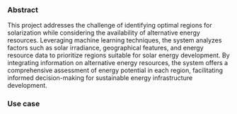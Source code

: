 ### Abstract
This project addresses the challenge of identifying optimal regions for solarization while considering the availability of alternative energy resources. Leveraging machine learning techniques, the system analyzes factors such as solar irradiance, geographical features, and energy resource data to prioritize regions suitable for solar energy development. By integrating information on alternative energy resources, the system offers a comprehensive assessment of energy potential in each region, facilitating informed decision-making for sustainable energy infrastructure development.


### Use case
